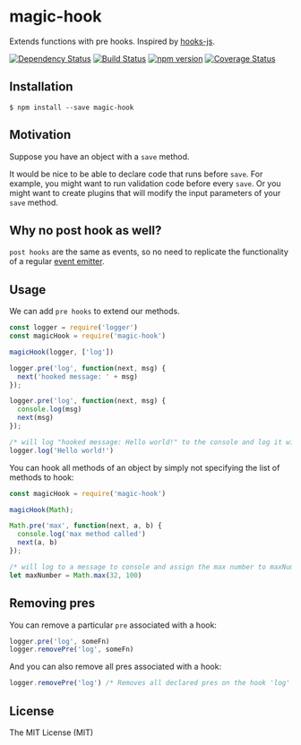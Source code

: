 # magic-hook

Extends functions with pre hooks. Inspired by [hooks-js](https://github.com/bnoguchi/hooks-js).

[![Dependency Status](https://david-dm.org/zkochan/magic-hook/status.svg?style=flat)](https://david-dm.org/zkochan/magic-hook)
[![Build Status](https://travis-ci.org/zkochan/magic-hook.svg?branch=master)](https://travis-ci.org/zkochan/magic-hook)
[![npm version](https://badge.fury.io/js/magic-hook.svg)](http://badge.fury.io/js/magic-hook)
[![Coverage Status](https://coveralls.io/repos/github/zkochan/magic-hook/badge.svg?branch=master)](https://coveralls.io/github/zkochan/magic-hook?branch=master)


## Installation

```
$ npm install --save magic-hook
```


## Motivation

Suppose you have an object with a `save` method.

It would be nice to be able to declare code that runs before `save`.
For example, you might want to run validation code before every `save`.
Or you might want to create plugins that will modify the input parameters of
your `save` method.


## Why no post hook as well?

`post hooks` are the same as events, so no need to replicate the functionality of
a regular [event emitter](https://nodejs.org/api/events.html).


## Usage

We can add `pre hooks` to extend our methods.

```js
const logger = require('logger')
const magicHook = require('magic-hook')

magicHook(logger, ['log'])

logger.pre('log', function(next, msg) {
  next('hooked message: ' + msg)
});

logger.pre('log', function(next, msg) {
  console.log(msg)
  next(msg)
});

/* will log "hooked message: Hello world!" to the console and log it with logger */
logger.log('Hello world!')
```

You can hook all methods of an object by simply not specifying the list of methods to hook:

```js
const magicHook = require('magic-hook')

magicHook(Math);

Math.pre('max', function(next, a, b) {
  console.log('max method called')
  next(a, b)
});

/* will log to a message to console and assign the max number to maxNumber */
let maxNumber = Math.max(32, 100)
```


## Removing pres

You can remove a particular `pre` associated with a hook:

```js
logger.pre('log', someFn)
logger.removePre('log', someFn)
```

And you can also remove all pres associated with a hook:

```js
logger.removePre('log') /* Removes all declared pres on the hook 'log' */
```


## License

The MIT License (MIT)
